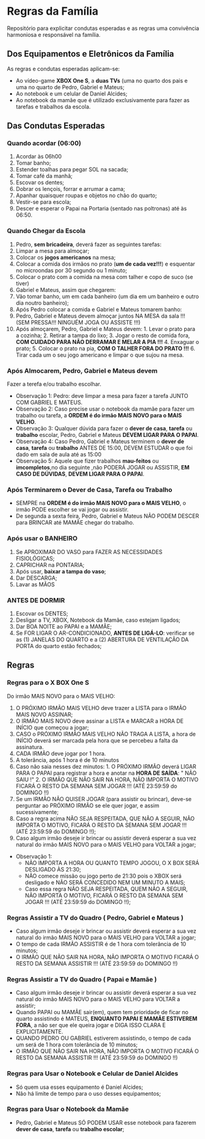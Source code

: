 # Regras da Família
Repositório para explicitar condutas esperadas e as regras uma convivência harmoniosa e responsável na família.

## Dos Equipamentos e Eletrônicos da Família

As regras e condutas esperadas aplicam-se:
- Ao vídeo-game **XBOX One S**, a **duas TVs** (uma no quarto dos pais e uma no quarto de Pedro, Gabriel e Mateus;
- Ao notebook e um celular de Daniel Alcides;
- Ao notebook da mamãe que é utilizado exclusivamente para fazer as tarefas e trabalhos da escola.

## Das Condutas Esperadas

### Quando acordar (06:00)

1. Acordar às 06h00
2. Tomar banho;
3. Estender toalhas para pegar SOL na sacada;
4. Tomar café da manhã;
5. Escovar os dentes;
6. Dobrar os lençois, forrar e arrumar a cama;
7. Apanhar quaisquer roupas e objetos no chão do quarto;
8. Vestir-se para escola;
9. Descer e esperar o Papai na Portaria (sentado nas poltronas) até às 06:50.

### Quando Chegar da Escola

1. Pedro, **sem bricadeira**, deverá fazer as seguintes tarefas:
  1. Limpar a mesa para almoçar;
  2. Colocar os **jogos americanos** na mesa; 
  3. Colocar a comida dos irmãos no prato (**um de cada vez!!!**) e esquentar no microondas por 30 segundo ou 1 minuto;
  4. Colocar o prato com a comida na mesa com talher e copo de suco (se tiver)
2. Gabriel e Mateus, assim que chegarem:
  1. Vão tomar banho, um em cada banheiro (um dia em um banheiro e outro dia noutro banheiro);
3. Após Pedro colocar a comida e Gabriel e Mateus tomarem banho:
  1. Pedro, Gabriel e Mateus devem almoçar juntos NA MESA da sala !!! (SEM PRESSA!!! NINGUÉM JOGA OU ASSISTE !!!)
  2. Após almoçarem, Pedro, Gabriel e Mateus devem:
    1. Levar o prato para a cozinha;
    2. Retirar a tampa do lixo;
    3. Jogar o resto de comida fora, **COM CUIDADO PARA NÃO DERRAMAR E MELAR A PIA !!!**
    4. Enxaguar o prato;
    5. Colocar o prato na pia, **COM O TALHER FORA DO PRATO !!!**
    6. Tirar cada um o seu jogo americano e limpar o que sujou na mesa.

### Após Almocarem, Pedro, Gabriel e Mateus devem

Fazer a terefa e/ou trabalho escolhar.

- Observação 1: Pedro: deve limpar a mesa para fazer a tarefa JUNTO COM GABRIEL E MATEUS.
- Observação 2: Caso precise usar o notebook da mamãe para fazer um trabalho ou tarefa, a **ORDEM é do irmão MAIS NOVO para o MAIS VELHO**.
- Observação 3: Qualquer dúvida para fazer o **dever de casa**, **tarefa** ou **trabalho** escolar, Pedro, Gabriel e Mateus **DEVEM LIGAR PARA O PAPAI**.
- Observação 4: Caso Pedro, Gabriel e Mateus terminem o **dever de casa**, **tarefa** ou **trabalho** ANTES DE 15:00, DEVEM ESTUDAR o que foi dado em sala de aula até as 15:00
- Observação 5: Aquele que fizer trabalhos **mau-feitos** ou **imcompletos**,no dia seguinte ,não PODERÁ JOGAR ou ASSISTIR, **EM CASO DE DÚVIDAS**, **DEVEM LIGAR PARA O PAPAI**.

### Após Terminarem o Dever de Casa, Tarefa ou Trabalho

- SEMPRE na **ORDEM é do irmão MAIS NOVO para o MAIS VELHO**, o irmão PODE escolher se vai jogar ou assistir.
- De segunda a sexta feira, Pedro, Gabriel e Mateus NÃO PODEM DESCER para BRINCAR até MAMÃE chegar do trabalho.

### Após usar o BANHEIRO

1. Se APROXIMAR DO VASO para FAZER AS NECESSIDADES FISIOLÓGICAS;
2. CAPRICHAR na PONTARIA;
3. Após usar, **baixar a tampa do vaso**;
5. Dar DESCARGA;
6. Lavar as MÃOS

### ANTES DE DORMIR

1. Escovar os DENTES;
2. Desligar a TV, XBOX, Notebook da Mamãe, caso estejam ligados;
3. Dar BOA NOITE ao PAPAI e a MAMÃE;
4. Se FOR LIGAR O AR-CONDICIONADO, **ANTES DE LIGÁ-LO**: verificar se as (1) JANELAS DO QUARTO e a (2) ABERTURA DE VENTILAÇÃO DA PORTA do quarto estão fechados;

## Regras

### Regras para o X BOX One S

Do irmão MAIS NOVO para o MAIS VELHO:

1. O PRÓXIMO IRMÃO MAIS VELHO deve trazer a LISTA para o IRMÃO MAIS NOVO ASSINAR;
2. O IRMÃO MAIS NOVO deve assinar a LISTA e MARCAR a HORA DE INÍCIO que começou a jogar;
  1. CASO o PRÓXIMO IRMÃO MAIS VELHO NÃO TRAGA A LISTA, a hora de INÍCIO deverá ser marcada pela hora que se percebeu a falta da assinatura.
3. CADA IRMÃO deve jogar por 1 hora.
4. A tolerância, após 1 hora é de 10 minutos
  1. Caso não saia nesses dez minutos:
    1. O PRÓXIMO IRMÃO deverá LIGAR PARA O PAPAI para registrar a hora e anotar na **HORA DE SAÍDA**: " NÃO SAIU !"
    2. O IRMÃO QUE NÃO SAIR NA HORA, NÃO IMPORTA O MOTIVO FICARÁ O RESTO DA SEMANA SEM JOGAR !!! (ATÉ 23:59:59 do DOMINGO !!) 
5. Se um IRMÃO NÃO QUISER JOGAR (para assistir ou brincar), deve-se perguntar ao PRÓXIMO IRMÃO se ele quer jogar, e assim sucessivamente;
  1. Caso a regra acima NÃO SEJA RESPEITADA, QUE NÃO A SEGUIR, NÃO IMPORTA O MOTIVO, FICARÁ O RESTO DA SEMANA SEM JOGAR !!! (ATÉ 23:59:59 do DOMINGO !!);
  2. Caso algum irmão deseje ir brincar ou assistir deverá esperar a sua vez natural do irmão MAIS NOVO para o MAIS VELHO para VOLTAR a jogar;

- Observação 1:
  - NÃO IMPORTA A HORA OU QUANTO TEMPO JOGOU, O X BOX SERÁ DESLIGADO ÀS 21:30;
  - NÃO comece missão ou jogo perto de 21:30 pois o XBOX será desligado e NÃO SERÁ CONCEDIDO NEM UM MINUTO A MAIS;
  - Caso essa regra NÃO SEJA RESPEITADA, QUEM NÃO A SEGUIR, NÃO IMPORTA O MOTIVO, FICARÁ O RESTO DA SEMANA SEM JOGAR !!! (ATÉ 23:59:59 do DOMINGO !!);

### Regras Assistir a TV do Quadro ( Pedro, Gabriel e Mateus )

- Caso algum irmão deseje ir brincar ou assistir deverá esperar a sua vez natural do irmão MAIS NOVO para o MAIS VELHO para VOLTAR a jogar;
- O tempo de cada IRMÃO ASSISTIR é de 1 hora com tolerância de 10 minutos;
- O IRMÃO QUE NÃO SAIR NA HORA, NÃO IMPORTA O MOTIVO FICARÁ O RESTO DA SEMANA ASSISTIR !!! (ATÉ 23:59:59 do DOMINGO !!)

### Regras Assistir a TV do Quadro ( Papai e Mamãe )

- Caso algum irmão deseje ir brincar ou assistir deverá esperar a sua vez natural do irmão MAIS NOVO para o MAIS VELHO para VOLTAR a assistir;
- Quando PAPAI ou MAMÃE sair(em), quem tem prioridade de ficar no quarto assistindo é MATEUS, **ENQUANTO PAPAI E MAMÃE ESTIVEREM FORA**, a não ser que ele queira jogar e DIGA ISSO CLARA E EXPLICITAMENTE.
- QUANDO PEDRO OU GABRIEL estiverem assistindo, o tempo de cada um será de 1 hora com tolerância de 10 minutos;
- O IRMÃO QUE NÃO SAIR NA HORA, NÃO IMPORTA O MOTIVO FICARÁ O RESTO DA SEMANA ASSISTIR !!! (ATÉ 23:59:59 do DOMINGO !!)

### Regras para Usar o Notebook e Celular de Daniel Alcides

- Só quem usa esses equipamento é Daniel Alcides;
- Não há limite de tempo para o uso desses equipamentos; 

### Regras para Usar o Notebook da Mamãe

- Pedro, Gabriel e Mateus SÓ PODEM USAR esse notebook para fazerem **dever de casa**, **tarefa** ou **trabalho escolar**;


